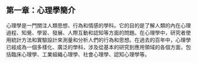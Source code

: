 ## 第一章：心理學簡介

心理學是一門關注人類思想、行為和情感的學科。它的目的是了解人類的內在心理過程、知覺、學習、發展、人際互動和認知等方面的問題。在心理學中，研究者使用統計方法和實驗設計來測量和分析人們的行為和思想。在過去的百年中，心理學已經成為一個多樣化、廣泛的學科，涉及從基本的研究到應用領域的各個方面，包括臨床心理學、工業組織心理學、社會心理學、認知心理學等。